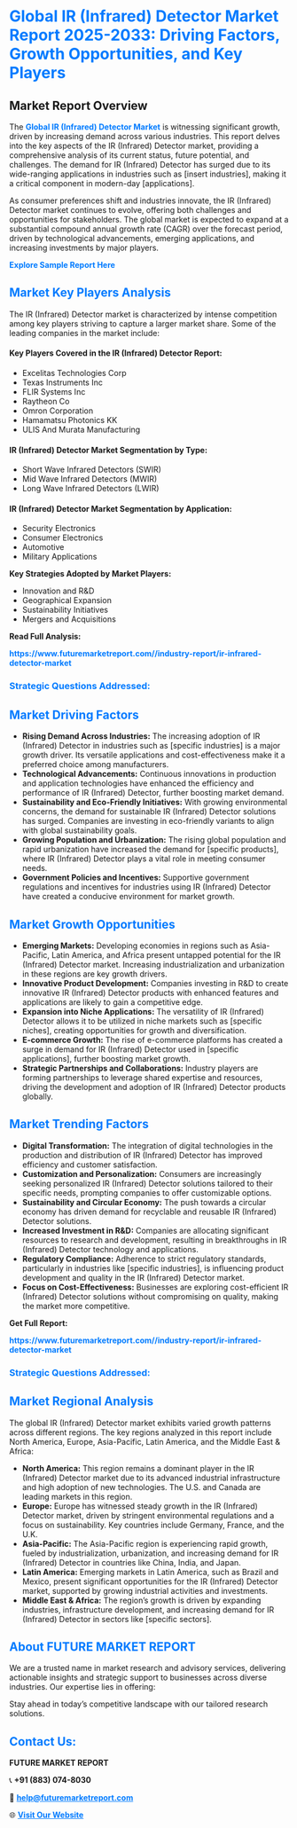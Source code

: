 <h1 style="color: #007BFF;">Global IR (Infrared) Detector Market Report 2025-2033: Driving Factors, Growth Opportunities, and Key Players</h1>

<section id="overview">
<h2>Market Report Overview</h2>
<p>The <a href="https://www.futuremarketreport.com//industry-report/ir-infrared-detector-market" style="color: #007BFF; text-decoration: none;"><strong>Global IR (Infrared) Detector Market</strong></a> is witnessing significant growth, driven by increasing demand across various industries. This report delves into the key aspects of the IR (Infrared) Detector market, providing a comprehensive analysis of its current status, future potential, and challenges. The demand for IR (Infrared) Detector has surged due to its wide-ranging applications in industries such as [insert industries], making it a critical component in modern-day [applications].</p>
<p>As consumer preferences shift and industries innovate, the IR (Infrared) Detector market continues to evolve, offering both challenges and opportunities for stakeholders. The global market is expected to expand at a substantial compound annual growth rate (CAGR) over the forecast period, driven by technological advancements, emerging applications, and increasing investments by major players.</p>
</section>

<section id="overview">
<p><a href="https://www.futuremarketreport.com//request-sample/reportId=85132" style="color: #007BFF; text-decoration: none;"><strong>Explore Sample Report Here</strong></a></p>
</section>

<section id="key-players">
<h2 style="color: #007BFF;">Market Key Players Analysis</h2>
<p>The IR (Infrared) Detector market is characterized by intense competition among key players striving to capture a larger market share. Some of the leading companies in the market include:</p>
<h4>Key Players Covered in the IR (Infrared) Detector Report:</h4>
<ul><li>Excelitas Technologies Corp</li><li>Texas Instruments Inc</li><li>FLIR Systems Inc</li><li>Raytheon Co</li><li>Omron Corporation</li><li>Hamamatsu Photonics KK</li><li>ULIS And Murata Manufacturing</li></ul>
<h4>IR (Infrared) Detector Market Segmentation by Type:</h4>
<ul><li>Short Wave Infrared Detectors (SWIR)</li><li>Mid Wave Infrared Detectors (MWIR)</li><li>Long Wave Infrared Detectors (LWIR)</li></ul>

<h4>IR (Infrared) Detector Market Segmentation by Application:</h4>
<ul><li>Security Electronics</li><li>Consumer Electronics</li><li>Automotive</li><li>Military Applications</li></ul>
<p><strong>Key Strategies Adopted by Market Players:</strong></p>
<ul>
<li>Innovation and R&D</li>
<li>Geographical Expansion</li>
<li>Sustainability Initiatives</li>
<li>Mergers and Acquisitions</li>
</ul>
</section>

<section>
<p><strong>Read Full Analysis: </strong></p><a href="https://www.futuremarketreport.com//industry-report/ir-infrared-detector-market" style="color: #007BFF; text-decoration: none;"><strong>https://www.futuremarketreport.com//industry-report/ir-infrared-detector-market</strong></a>
<h3 style="color: #007BFF;">Strategic Questions Addressed:</h3>
</section>

<section id="driving-factors">
<h2 style="color: #007BFF;">Market Driving Factors</h2>
<ul>
<li><strong>Rising Demand Across Industries:</strong> The increasing adoption of IR (Infrared) Detector in industries such as [specific industries] is a major growth driver. Its versatile applications and cost-effectiveness make it a preferred choice among manufacturers.</li>
<li><strong>Technological Advancements:</strong> Continuous innovations in production and application technologies have enhanced the efficiency and performance of IR (Infrared) Detector, further boosting market demand.</li>
<li><strong>Sustainability and Eco-Friendly Initiatives:</strong> With growing environmental concerns, the demand for sustainable IR (Infrared) Detector solutions has surged. Companies are investing in eco-friendly variants to align with global sustainability goals.</li>
<li><strong>Growing Population and Urbanization:</strong> The rising global population and rapid urbanization have increased the demand for [specific products], where IR (Infrared) Detector plays a vital role in meeting consumer needs.</li>
<li><strong>Government Policies and Incentives:</strong> Supportive government regulations and incentives for industries using IR (Infrared) Detector have created a conducive environment for market growth.</li>
</ul>
</section>

<section id="growth-opportunities">
<h2 style="color: #007BFF;">Market Growth Opportunities</h2>
<ul>
<li><strong>Emerging Markets:</strong> Developing economies in regions such as Asia-Pacific, Latin America, and Africa present untapped potential for the IR (Infrared) Detector market. Increasing industrialization and urbanization in these regions are key growth drivers.</li>
<li><strong>Innovative Product Development:</strong> Companies investing in R&D to create innovative IR (Infrared) Detector products with enhanced features and applications are likely to gain a competitive edge.</li>
<li><strong>Expansion into Niche Applications:</strong> The versatility of IR (Infrared) Detector allows it to be utilized in niche markets such as [specific niches], creating opportunities for growth and diversification.</li>
<li><strong>E-commerce Growth:</strong> The rise of e-commerce platforms has created a surge in demand for IR (Infrared) Detector used in [specific applications], further boosting market growth.</li>
<li><strong>Strategic Partnerships and Collaborations:</strong> Industry players are forming partnerships to leverage shared expertise and resources, driving the development and adoption of IR (Infrared) Detector products globally.</li>
</ul>
</section>

<section id="trending-factors">
<h2 style="color: #007BFF;">Market Trending Factors</h2>
<ul>
<li><strong>Digital Transformation:</strong> The integration of digital technologies in the production and distribution of IR (Infrared) Detector has improved efficiency and customer satisfaction.</li>
<li><strong>Customization and Personalization:</strong> Consumers are increasingly seeking personalized IR (Infrared) Detector solutions tailored to their specific needs, prompting companies to offer customizable options.</li>
<li><strong>Sustainability and Circular Economy:</strong> The push towards a circular economy has driven demand for recyclable and reusable IR (Infrared) Detector solutions.</li>
<li><strong>Increased Investment in R&D:</strong> Companies are allocating significant resources to research and development, resulting in breakthroughs in IR (Infrared) Detector technology and applications.</li>
<li><strong>Regulatory Compliance:</strong> Adherence to strict regulatory standards, particularly in industries like [specific industries], is influencing product development and quality in the IR (Infrared) Detector market.</li>
<li><strong>Focus on Cost-Effectiveness:</strong> Businesses are exploring cost-efficient IR (Infrared) Detector solutions without compromising on quality, making the market more competitive.</li>
</ul>
</section>

<section>
<p><strong>Get Full Report: </strong></p><a href="https://www.futuremarketreport.com//industry-report/ir-infrared-detector-market" style="color: #007BFF; text-decoration: none;"><strong>https://www.futuremarketreport.com//industry-report/ir-infrared-detector-market</strong></a>
<h3 style="color: #007BFF;">Strategic Questions Addressed:</h3>
</section>


<section id="regional-analysis">
<h2 style="color: #007BFF;">Market Regional Analysis</h2>
<p>The global IR (Infrared) Detector market exhibits varied growth patterns across different regions. The key regions analyzed in this report include North America, Europe, Asia-Pacific, Latin America, and the Middle East & Africa:</p>
<ul>
<li><strong>North America:</strong> This region remains a dominant player in the IR (Infrared) Detector market due to its advanced industrial infrastructure and high adoption of new technologies. The U.S. and Canada are leading markets in this region.</li>
<li><strong>Europe:</strong> Europe has witnessed steady growth in the IR (Infrared) Detector market, driven by stringent environmental regulations and a focus on sustainability. Key countries include Germany, France, and the U.K.</li>
<li><strong>Asia-Pacific:</strong> The Asia-Pacific region is experiencing rapid growth, fueled by industrialization, urbanization, and increasing demand for IR (Infrared) Detector in countries like China, India, and Japan.</li>
<li><strong>Latin America:</strong> Emerging markets in Latin America, such as Brazil and Mexico, present significant opportunities for the IR (Infrared) Detector market, supported by growing industrial activities and investments.</li>
<li><strong>Middle East & Africa:</strong> The region’s growth is driven by expanding industries, infrastructure development, and increasing demand for IR (Infrared) Detector in sectors like [specific sectors].</li>
</ul>
</section>

<footer>
<h2 style="color: #007BFF;">About FUTURE MARKET REPORT</h2>
<p>We are a trusted name in market research and advisory services, delivering actionable insights and strategic support to businesses across diverse industries. Our expertise lies in offering:</p>

<p>Stay ahead in today’s competitive landscape with our tailored research solutions.</p>

<h2 style="color: #007BFF;">Contact Us:</h2>
<p><strong>FUTURE MARKET REPORT</strong></p>
<p>📞 <strong>+91 (883) 074-8030</strong></p>
<p>📧 <strong><a href="mailto:help@futuremarketreport.com" style="color: #007BFF;">help@futuremarketreport.com</a></strong></p>
<p>🌐 <strong><a href="https://www.futuremarketreport.com/" style="color: #007BFF;">Visit Our Website</a></strong></p>
</footer>
